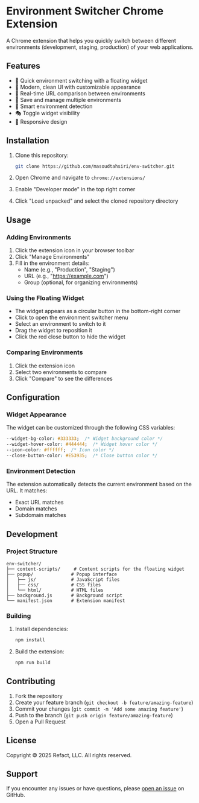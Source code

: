 # Environment Switcher Chrome Extension

A Chrome extension that helps you quickly switch between different environments (development, staging, production) of your web applications.

## Features

- 🚀 Quick environment switching with a floating widget
- 🎨 Modern, clean UI with customizable appearance
- 🔄 Real-time URL comparison between environments
- 📌 Save and manage multiple environments
- 🎯 Smart environment detection
- 🎭 Toggle widget visibility
- 📱 Responsive design

## Installation

1. Clone this repository:
   ```bash
   git clone https://github.com/masoudtahsiri/env-switcher.git
   ```

2. Open Chrome and navigate to `chrome://extensions/`

3. Enable "Developer mode" in the top right corner

4. Click "Load unpacked" and select the cloned repository directory

## Usage

### Adding Environments

1. Click the extension icon in your browser toolbar
2. Click "Manage Environments"
3. Fill in the environment details:
   - Name (e.g., "Production", "Staging")
   - URL (e.g., "https://example.com")
   - Group (optional, for organizing environments)

### Using the Floating Widget

- The widget appears as a circular button in the bottom-right corner
- Click to open the environment switcher menu
- Select an environment to switch to it
- Drag the widget to reposition it
- Click the red close button to hide the widget

### Comparing Environments

1. Click the extension icon
2. Select two environments to compare
3. Click "Compare" to see the differences

## Configuration

### Widget Appearance

The widget can be customized through the following CSS variables:

```css
--widget-bg-color: #333333;  /* Widget background color */
--widget-hover-color: #444444;  /* Widget hover color */
--icon-color: #ffffff;  /* Icon color */
--close-button-color: #E53935;  /* Close button color */
```

### Environment Detection

The extension automatically detects the current environment based on the URL. It matches:
- Exact URL matches
- Domain matches
- Subdomain matches

## Development

### Project Structure

```
env-switcher/
├── content-scripts/     # Content scripts for the floating widget
├── popup/              # Popup interface
│   ├── js/             # JavaScript files
│   ├── css/            # CSS files
│   └── html/           # HTML files
├── background.js       # Background script
└── manifest.json       # Extension manifest
```

### Building

1. Install dependencies:
   ```bash
   npm install
   ```

2. Build the extension:
   ```bash
   npm run build
   ```

## Contributing

1. Fork the repository
2. Create your feature branch (`git checkout -b feature/amazing-feature`)
3. Commit your changes (`git commit -m 'Add some amazing feature'`)
4. Push to the branch (`git push origin feature/amazing-feature`)
5. Open a Pull Request

## License

Copyright © 2025 Refact, LLC. All rights reserved.

## Support

If you encounter any issues or have questions, please [open an issue](https://github.com/masoudtahsiri/env-switcher/issues) on GitHub. 